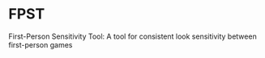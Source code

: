 # FPST
First-Person Sensitivity Tool: A tool for consistent look sensitivity between first-person games

